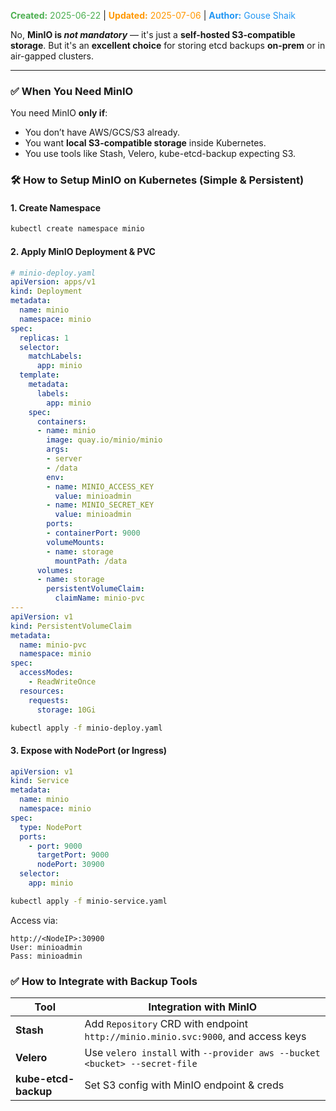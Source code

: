 <span style="color:#4caf50;"><b>Created:</b> 2025-06-22</span> | <span style="color:#ff9800;"><b>Updated:</b> 2025-07-06</span> | <span style="color:#2196f3;"><b>Author:</b> Gouse Shaik</span>

No, **MinIO is _not mandatory_** — it's just a **self-hosted S3-compatible storage**. But it's an **excellent choice** for storing etcd backups **on-prem** or in air-gapped clusters.

---
### ✅ When You Need MinIO

You need MinIO **only if**:

- You don’t have AWS/GCS/S3 already.
- You want **local S3-compatible storage** inside Kubernetes.
- You use tools like Stash, Velero, kube-etcd-backup expecting S3.

### 🛠️ How to Setup MinIO on Kubernetes (Simple & Persistent)

#### 1. **Create Namespace**
```bash
kubectl create namespace minio
```
#### 2. **Apply MinIO Deployment & PVC**
```yaml
# minio-deploy.yaml
apiVersion: apps/v1
kind: Deployment
metadata:
  name: minio
  namespace: minio
spec:
  replicas: 1
  selector:
    matchLabels:
      app: minio
  template:
    metadata:
      labels:
        app: minio
    spec:
      containers:
      - name: minio
        image: quay.io/minio/minio
        args:
        - server
        - /data
        env:
        - name: MINIO_ACCESS_KEY
          value: minioadmin
        - name: MINIO_SECRET_KEY
          value: minioadmin
        ports:
        - containerPort: 9000
        volumeMounts:
        - name: storage
          mountPath: /data
      volumes:
      - name: storage
        persistentVolumeClaim:
          claimName: minio-pvc
---
apiVersion: v1
kind: PersistentVolumeClaim
metadata:
  name: minio-pvc
  namespace: minio
spec:
  accessModes:
    - ReadWriteOnce
  resources:
    requests:
      storage: 10Gi
```
```bash
kubectl apply -f minio-deploy.yaml
```
#### 3. **Expose with NodePort (or Ingress)**
```yaml
apiVersion: v1
kind: Service
metadata:
  name: minio
  namespace: minio
spec:
  type: NodePort
  ports:
    - port: 9000
      targetPort: 9000
      nodePort: 30900
  selector:
    app: minio
```

```bash
kubectl apply -f minio-service.yaml
```

Access via:
```
http://<NodeIP>:30900  
User: minioadmin  
Pass: minioadmin
```

### ✅ How to Integrate with Backup Tools

|Tool|Integration with MinIO|
|---|---|
|**Stash**|Add `Repository` CRD with endpoint `http://minio.minio.svc:9000`, and access keys|
|**Velero**|Use `velero install` with `--provider aws --bucket <bucket> --secret-file`|
|**kube-etcd-backup**|Set S3 config with MinIO endpoint & creds|
